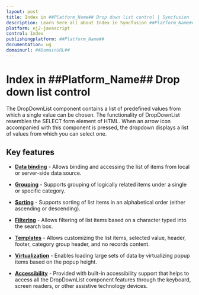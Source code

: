 ```yaml
---
layout: post
title: Index in ##Platform_Name## Drop down list control | Syncfusion
description: Learn here all about Index in Syncfusion ##Platform_Name## Drop down list control of Syncfusion Essential JS 2 and more.
platform: ej2-javascript
control: Index 
publishingplatform: ##Platform_Name##
documentation: ug
domainurl: ##DomainURL##
---
```


# Index in ##Platform_Name## Drop down list control

The DropDownList component contains a list of predefined values from which a single value can be chosen. The functionality of DropDownList resembles the SELECT form element of HTML. When an arrow icon accompanied with this component is pressed, the dropdown displays a list of values from which you can select one.

## Key features

* **[Data binding](./data-binding)** - Allows binding and accessing the list of items from local or server-side data source.

* **[Grouping](./grouping)** -  Supports grouping of logically related items under a single or specific category.

* **[Sorting](../api/drop-down-list/#sortorder)** - Supports sorting of list items in an alphabetical order (either ascending or descending).

* **[Filtering](./filtering)** - Allows filtering of list items based on a character typed into the search box.

* **[Templates](./templates)** - Allows customizing the list items, selected value, header, footer, category group header, and no records content.

* **[Virtualization](./virtual-scroll)** - Enables loading large sets of data by virtualizing popup items based on the popup height.

* **[Accessibility](./accessibility)** - Provided with built-in accessibility support that helps to access all the DropDownList component features through the keyboard, screen readers, or other assistive technology devices.
